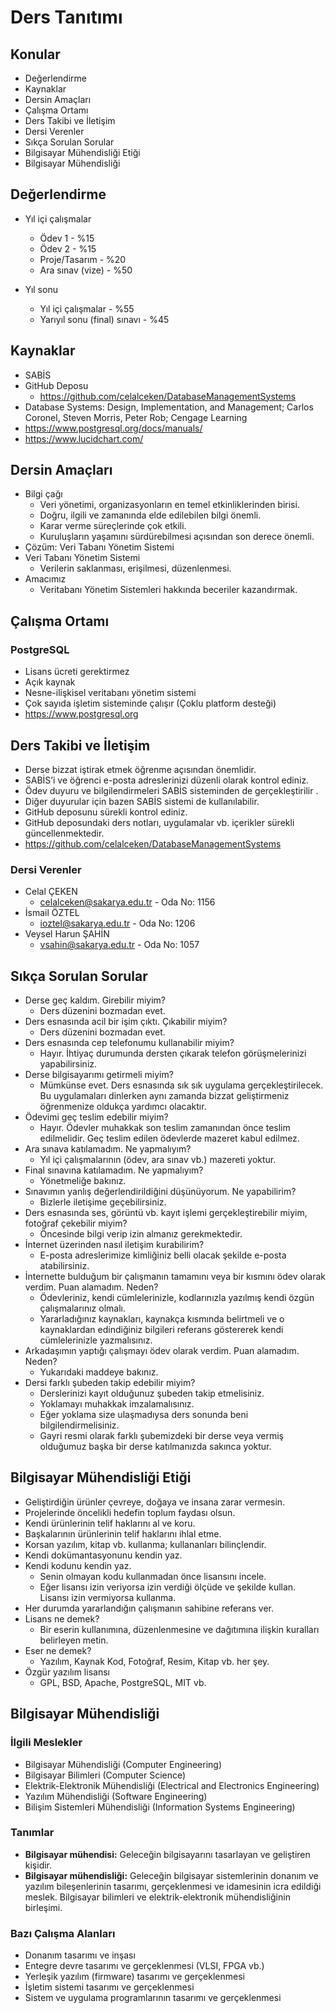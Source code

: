 
# Ders Tanıtımı


## Konular

* Değerlendirme
* Kaynaklar
* Dersin Amaçları
* Çalışma Ortamı
* Ders Takibi ve İletişim
* Dersi Verenler
* Sıkça Sorulan Sorular
* Bilgisayar Mühendisliği Etiği
* Bilgisayar Mühendisliği


## Değerlendirme

* Yıl içi çalışmalar

  + Ödev 1 - %15
  + Ödev 2 - %15
  + Proje/Tasarım - %20
  + Ara sınav (vize) - %50

* Yıl sonu
    + Yıl içi çalışmalar - %55
    + Yarıyıl sonu (final) sınavı - %45


## Kaynaklar

* SABİS
* GitHub Deposu
  + https://github.com/celalceken/DatabaseManagementSystems
* Database Systems: Design, Implementation, and Management; Carlos Coronel, Steven Morris, Peter Rob; Cengage Learning
* https://www.postgresql.org/docs/manuals/
* https://www.lucidchart.com/


## Dersin Amaçları

* Bilgi çağı
  + Veri yönetimi, organizasyonların en temel etkinliklerinden birisi.
  + Doğru, ilgili ve zamanında elde edilebilen bilgi önemli.
  + Karar verme süreçlerinde çok etkili.
  + Kuruluşların yaşamını sürdürebilmesi açısından son derece önemli.
* Çözüm: Veri Tabanı Yönetim Sistemi
* Veri Tabanı Yönetim Sistemi
  + Verilerin saklanması, erişilmesi, düzenlenmesi.
* Amacımız
  + Veritabanı Yönetim Sistemleri hakkında beceriler kazandırmak.


## Çalışma Ortamı

### PostgreSQL

* Lisans ücreti gerektirmez
* Açık kaynak
* Nesne-ilişkisel veritabanı yönetim sistemi
* Çok sayıda işletim sisteminde çalışır (Çoklu platform desteği)
* https://www.postgresql.org


## Ders Takibi ve İletişim

* Derse bizzat iştirak etmek öğrenme açısından önemlidir.
* SABİS’i ve öğrenci e-posta adreslerinizi düzenli olarak kontrol ediniz.
* Ödev duyuru ve bilgilendirmeleri SABİS sisteminden de gerçekleştirilir .
* Diğer duyurular için bazen SABİS sistemi de kullanılabilir.
* GitHub deposunu sürekli kontrol ediniz.
* GitHub deposundaki ders notları, uygulamalar vb. içerikler sürekli güncellenmektedir.
* https://github.com/celalceken/DatabaseManagementSystems

### Dersi Verenler

* Celal ÇEKEN
  + celalceken@sakarya.edu.tr - Oda No: 1156
* İsmail ÖZTEL
  + ioztel@sakarya.edu.tr - Oda No: 1206
* Veysel Harun ŞAHİN
  + vsahin@sakarya.edu.tr - Oda No: 1057


## Sıkça Sorulan Sorular

* Derse geç kaldım. Girebilir miyim?
  + Ders düzenini bozmadan evet.
* Ders esnasında acil bir işim çıktı. Çıkabilir miyim?
  + Ders düzenini bozmadan evet.
* Ders esnasında cep telefonumu kullanabilir miyim?
  + Hayır. İhtiyaç durumunda dersten çıkarak telefon görüşmelerinizi yapabilirsiniz.
* Derse bilgisayarımı getirmeli miyim?
  + Mümkünse evet. Ders esnasında sık sık uygulama gerçekleştirilecek. Bu uygulamaları dinlerken aynı zamanda bizzat geliştirmeniz öğrenmenize oldukça yardımcı olacaktır.
* Ödevimi geç teslim edebilir miyim?
  + Hayır. Ödevler muhakkak son teslim zamanından önce teslim edilmelidir. Geç teslim edilen ödevlerde mazeret kabul edilmez.
* Ara sınava katılamadım. Ne yapmalıyım?
  + Yıl içi çalışmalarının (ödev, ara sınav vb.) mazereti yoktur.
* Final sınavına katılamadım. Ne yapmalıyım?
  + Yönetmeliğe bakınız.
* Sınavımın yanlış değerlendirildiğini düşünüyorum. Ne yapabilirim?
  + Bizlerle iletişime geçebilirsiniz.
* Ders esnasında ses, görüntü vb. kayıt işlemi gerçekleştirebilir miyim, fotoğraf çekebilir miyim?
  + Öncesinde bilgi verip izin almanız gerekmektedir.
* İnternet üzerinden nasıl iletişim kurabilirim?
  + E-posta adreslerimize kimliğiniz belli olacak şekilde e-posta atabilirsiniz.
* İnternette bulduğum bir çalışmanın tamamını veya bir kısmını ödev olarak verdim. Puan alamadım. Neden?
  + Ödevleriniz, kendi cümlelerinizle, kodlarınızla yazılmış kendi özgün çalışmalarınız olmalı.
  + Yararladığınız kaynakları, kaynakça kısmında belirtmeli ve o kaynaklardan edindiğiniz bilgileri referans göstererek kendi cümlelerinizle yazmalısınız.
* Arkadaşımın yaptığı çalışmayı ödev olarak verdim. Puan alamadım. Neden?
  + Yukarıdaki maddeye bakınız.
* Dersi farklı şubeden takip edebilir miyim?
  + Derslerinizi kayıt olduğunuz şubeden takip etmelisiniz.
  + Yoklamayı muhakkak imzalamalısınız.
  + Eğer yoklama size ulaşmadıysa ders sonunda beni bilgilendirmelisiniz.
  + Gayri resmi olarak farklı şubemizdeki bir derse veya vermiş olduğumuz başka bir derse katılmanızda sakınca yoktur.


## Bilgisayar Mühendisliği Etiği

* Geliştirdiğin ürünler çevreye, doğaya ve insana zarar vermesin.
* Projelerinde öncelikli hedefin toplum faydası olsun.
* Kendi ürünlerinin telif haklarını al ve koru.
* Başkalarının ürünlerinin telif haklarını ihlal etme.
* Korsan yazılım, kitap vb. kullanma; kullananları bilinçlendir.
* Kendi dokümantasyonunu kendin yaz.
* Kendi kodunu kendin yaz.
  + Senin olmayan kodu kullanmadan önce lisansını incele.
  + Eğer lisansı izin veriyorsa izin verdiği ölçüde ve şekilde kullan. Lisansı izin vermiyorsa kullanma.
* Her durumda yararlandığın çalışmanın sahibine referans ver.
* Lisans ne demek?
  + Bir eserin kullanımına, düzenlenmesine ve dağıtımına ilişkin kuralları belirleyen metin.
* Eser ne demek?
  + Yazılım, Kaynak Kod, Fotoğraf, Resim, Kitap vb. her şey.
* Özgür yazılım lisansı
  + GPL, BSD, Apache, PostgreSQL, MIT vb.


## Bilgisayar Mühendisliği

### İlgili Meslekler

* Bilgisayar Mühendisliği (Computer Engineering)
* Bilgisayar Bilimleri (Computer Science)
* Elektrik-Elektronik Mühendisliği (Electrical and Electronics Engineering)
* Yazılım Mühendisliği (Software Engineering)
* Bilişim Sistemleri Mühendisliği (Information Systems Engineering)

### Tanımlar

* **Bilgisayar mühendisi:** Geleceğin bilgisayarını tasarlayan ve geliştiren kişidir.
* **Bilgisayar mühendisliği:** Geleceğin bilgisayar sistemlerinin donanım ve yazılım bileşenlerinin tasarımı, gerçeklenmesi ve idamesinin icra edildiği meslek. Bilgisayar bilimleri ve elektrik-elektronik mühendisliğinin birleşimi.

### Bazı Çalışma Alanları

* Donanım tasarımı ve inşası
* Entegre devre tasarımı ve gerçeklenmesi (VLSI, FPGA vb.)
* Yerleşik yazılım (firmware) tasarımı ve gerçeklenmesi
* İşletim sistemi tasarımı ve gerçeklenmesi
* Sistem ve uygulama programlarının tasarımı ve gerçeklenmesi

